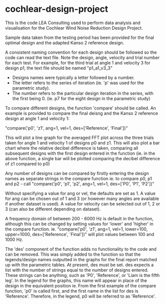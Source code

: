 # cochlear-design-project
This is the code LEA Consulting used to perform data analysis and visualisation for the Cochlear Wind Noise Reduction Design Project.

Sample data taken from the testing period has been provided for the final optimal design and the adapted Kanso 2 reference design.

A consistent naming convention for each design should be followed so the code can read the text file.
Note the design, angle, velocity and trial number for each test.
For example, for the third trial at angle 1 and velocity 3 for design p1, the text file should be named "p1_a1_v3_3"
  - Designs names were typically a letter followed by a number.
  - The letter refers to the series of iteration (ie. 'p' was used for the parametric study).
  - The number refers to the particular design iteration in the series, with the first being 0. (ie. p7 for the eight design in the parametric study)
  
To compare different designs, the function 'compare' should be called. An example is provided to compare the final deisng and the Kanso 2 reference design at angle 1 and velocity 1:

"compare('p0', 'z1', ang=1, vel=1, des=['Reference', 'Final'])"

This will plot a line graph for the averaged FFT plot across the three trials taken for angle 1 and velocity 1 of designs p0 and z1.
This will also plot a bar chart where the relative decibel difference is taken, comparing all subsequent designs with the first design entered in the function (ie. in the above function, a single bar will be plotted comparing the decibel difference of z1 compared to p0)

Any number of designs can be compared by firstly entering the design names as separate strings in the compare function 
ie. to compare p0, p1 and p2 - call "compare('p0', 'p1', 'p2', ang=1, vel=1, des=['P0', 'P1', 'P2'])"
    
Without specifying a value for ang or vel, the defaults are set as 1. A value for ang can be chosen out of 1 and 3 (or however many angles are available if another dataset is used). A value for velocity can be selected out of 1, 2 or 3 (can also be different depending on dataset). 

A frequency domain of between 200 - 6000 Hz is default in the function, although this can be changed by setting values for 'lower' and 'higher' in the compare function.
ie. "compare('p0', 'z1', ang=1, vel=1, lower=100, upper=1000, des=['Reference', 'Final'])" will plot values between 100 and 1000 Hz.

The 'des' component of the function adds no functionality to the code and can be removed. 
This was simply added to the function so that the legends/design names outputted in the graphs for the final report matched up with the parametric tables. 
At present, des must be set. 
des expects a list with the number of strings equal to the number of designs entered. 
These strings can be anything, such as 'P0', 'Reference', or 'Liam is the fifth leg'. 
In the legend for the graphs, this name will appear in place of the design in the equivalent position 
ie. From the first example of the compare function, 'p0' is called first, and the first name in the list for des is 'Reference'. 
Therefore, in the legend, p0 will be referred to as 'Reference'.
